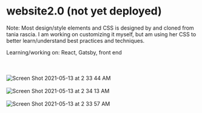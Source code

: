# website2.0 (not yet deployed)
Note: Most design/style elements and CSS is designed by and cloned from tania rascia. I am working on customizing it myself, but am using her CSS to better learn/understand best practices and techniques.

Learning/working on: React, Gatsby, front end
<br/>
<br/>
<br/>
<br/>
![Screen Shot 2021-05-13 at 2 33 44 AM](https://user-images.githubusercontent.com/17814498/118087572-bf8a2c00-b393-11eb-917b-abc120f40d20.png)
<br/>
<br/>
![Screen Shot 2021-05-13 at 2 34 13 AM](https://user-images.githubusercontent.com/17814498/118087590-c44ee000-b393-11eb-94ea-ea515a9b1bdd.png)
<br/>
<br/>
![Screen Shot 2021-05-13 at 2 33 57 AM](https://user-images.githubusercontent.com/17814498/118087597-c749d080-b393-11eb-8dc8-34fda2f57cc9.png)
